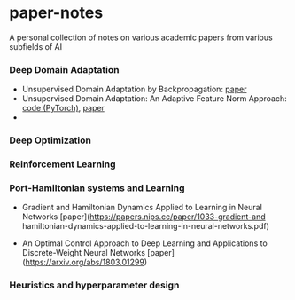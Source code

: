 # paper-notes
A personal collection of notes on various academic papers from various subfields of AI

### Deep Domain Adaptation

* Unsupervised Domain Adaptation by Backpropagation: [paper](https://arxiv.org/abs/1811.07456)
* Unsupervised Domain Adaptation: An Adaptive Feature Norm Approach: [code (PyTorch)](https://github.com/jihanyang/AFN), [paper](https://arxiv.org/abs/1811.07456)
* 

### Deep Optimization


### Reinforcement Learning



### Port-Hamiltonian systems and Learning

* Gradient and Hamiltonian Dynamics Applied to Learning in Neural Networks [paper](https://papers.nips.cc/paper/1033-gradient-and hamiltonian-dynamics-applied-to-learning-in-neural-networks.pdf)

* An Optimal Control Approach to Deep Learning and Applications to Discrete-Weight Neural Networks [paper] (https://arxiv.org/abs/1803.01299)

### Heuristics and hyperparameter design
